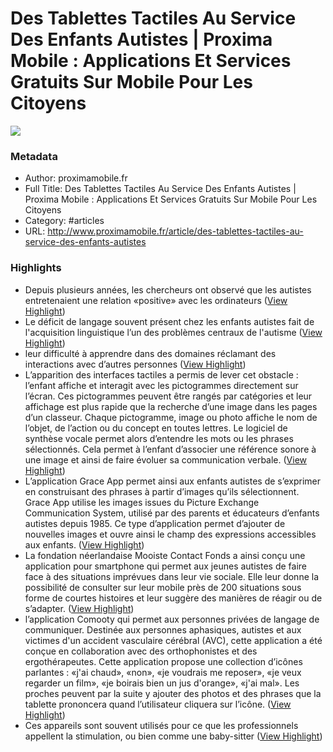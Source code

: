# Des Tablettes Tactiles Au Service Des Enfants Autistes | Proxima Mobile : Applications Et Services Gratuits Sur Mobile Pour Les Citoyens

![](https://readwise-assets.s3.amazonaws.com/static/images/article0.00998d930354.png)

### Metadata

- Author: proximamobile.fr
- Full Title: Des Tablettes Tactiles Au Service Des Enfants Autistes | Proxima Mobile : Applications Et Services Gratuits Sur Mobile Pour Les Citoyens
- Category: #articles
- URL: http://www.proximamobile.fr/article/des-tablettes-tactiles-au-service-des-enfants-autistes

### Highlights

- Depuis plusieurs années, les chercheurs ont observé que les autistes entretenaient une relation «positive» avec les ordinateurs ([View Highlight](https://instapaper.com/read/708561543/2584964))
- Le déficit de langage souvent présent chez les enfants autistes fait de l'acquisition linguistique l’un des problèmes centraux de l'autisme ([View Highlight](https://instapaper.com/read/708561543/2584990))
- leur difficulté à apprendre dans des domaines réclamant des interactions avec d’autres personnes ([View Highlight](https://instapaper.com/read/708561543/2584991))
- L’apparition des interfaces tactiles a permis de lever cet obstacle : l’enfant affiche et interagit avec les pictogrammes directement sur l’écran. Ces pictogrammes peuvent être rangés par catégories et leur affichage est plus rapide que la recherche d’une image dans les pages d’un classeur. Chaque pictogramme, image ou photo affiche le nom de l’objet, de l’action ou du concept en toutes lettres. Le logiciel de synthèse vocale permet alors d’entendre les mots ou les phrases sélectionnés. Cela permet à l’enfant d’associer une référence sonore à une image et ainsi de faire évoluer sa communication verbale. ([View Highlight](https://instapaper.com/read/708561543/2584992))
- L’application Grace App permet ainsi aux enfants autistes de s’exprimer en construisant des phrases à partir d’images qu’ils sélectionnent. Grace App utilise les images issues du Picture Exchange Communication System, utilisé par des parents et éducateurs d’enfants autistes depuis 1985. Ce type d’application permet d’ajouter de nouvelles images et ouvre ainsi le champ des expressions accessibles aux enfants. ([View Highlight](https://instapaper.com/read/708561543/2584993))
- La fondation néerlandaise Mooiste Contact Fonds a ainsi conçu une application pour smartphone qui permet aux jeunes autistes de faire face à des situations imprévues dans leur vie sociale. Elle leur donne la possibilité de consulter sur leur mobile près de 200 situations sous forme de courtes histoires et leur suggère des manières de réagir ou de s’adapter. ([View Highlight](https://instapaper.com/read/708561543/2584995))
- l’application Comooty qui permet aux personnes privées de langage de communiquer. Destinée aux personnes aphasiques, autistes et aux victimes d'un accident vasculaire cérébral (AVC), cette application a été conçue en collaboration avec des orthophonistes et des ergothérapeutes. Cette application propose une collection d’icônes parlantes : «j'ai chaud», «non», «je voudrais me reposer», «je veux regarder un film», «je boirais bien un jus d'orange», «j'ai mal». Les proches peuvent par la suite y ajouter des photos et des phrases que la tablette prononcera quand l’utilisateur cliquera sur l’icône. ([View Highlight](https://instapaper.com/read/708561543/2584999))
- Ces appareils sont souvent utilisés pour ce que les professionnels appellent la stimulation, ou bien comme une baby-sitter ([View Highlight](https://instapaper.com/read/708561543/2585003))
